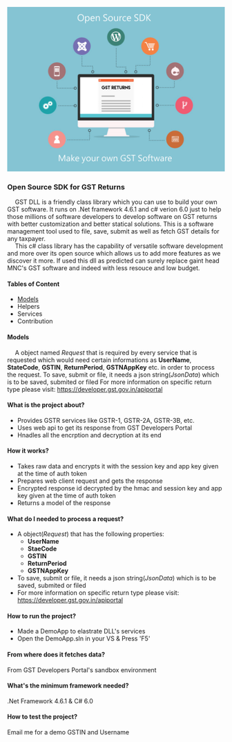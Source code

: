 
![Poster](/Assests/posters/GST%20API.png)

### Open Source SDK for GST Returns  

&emsp; GST DLL is a friendly class library which you can use to build your own GST software. It runs on .Net framework 4.6.1 and c# verion 6.0 just to help those millions of software developers to develop software on GST returns with better customization and better statical solutions. This is a software management tool used to file, save, submit as well as fetch GST details for any taxpayer.<br />
&emsp; This c# class library has the capability of versatile software development and more over its open source which allows us to add more features as we discover it more. If used this dll as predicted can surely replace gaint head MNC's GST software and indeed with less resouce and low budget.

#### Tables of Content
- [Models](#-Models)
- Helpers
- Services
- Contribution

#### Models
&emsp; A object named _Request_ that is required by every service that is requested which would need certain informations as __UserName__, __StateCode__, __GSTIN__, __ReturnPeriod__, __GSTNAppKey__ etc. in order to process the request.
To save, submit or file, it needs a json string(_JsonData_) which is to be saved, submited or filed
For more information on specific return type please visit: https://developer.gst.gov.in/apiportal


#### What is the project about?
- Provides GSTR services like GSTR-1, GSTR-2A, GSTR-3B, etc.
- Uses web api to get its response from GST Developers Portal
- Hnadles all the encrption and decryption at its end

#### How it works?
- Takes raw data and encrypts it with the session key and app key given at the time of auth token
- Prepares web client request and gets the response
- Encrypted response id decrypted by the hmac and session key and app key given at the time of auth token
- Returns a model of the response

#### What do I needed to process a request?
- A object(_Request_) that has the following properties:
  - __UserName__ 
  - __StaeCode__
  - __GSTIN__ 
  - __ReturnPeriod__ 
  - __GSTNAppKey__
- To save, submit or file, it needs a json string(_JsonData_) which is to be saved, submited or filed
- For more information on specific return type please visit: https://developer.gst.gov.in/apiportal

#### How to run the project?
- Made a DemoApp to elastrate DLL's services
- Open the DemoApp.sln in your VS & Press 'F5'

#### From where does it fetches data?
From GST Developers Portal's sandbox environment

#### What's the minimum framework needed?
.Net Framework 4.6.1 & C# 6.0

#### How to test the project?
Email me for a demo GSTIN and Username

